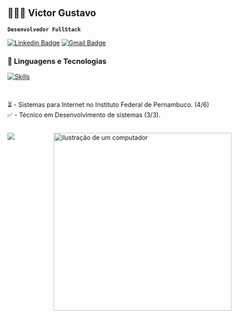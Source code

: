 ##  👩🏻‍💻 Victor Gustavo

**`Desenvolvedor FullStack`**

[![Linkedin Badge](https://img.shields.io/badge/-Victor%20Gustavo-986DFF?style=flat-square&logo=Linkedin&logoColor=white&link=https://www.linkedin.com/in/victorgs-dev/)](https://www.linkedin.com/in/victorgs-dev/) 
[![Gmail Badge](https://img.shields.io/badge/-victorgustavo.dev@gmail.com-986DFF?style=flat-square&logo=Gmail&logoColor=white&link=mailto:victorgustavo.dev@gmail.com)](mailto:victorgustavo.dev@gmail.com)

 ### 🤖 Linguagens e Tecnologias

[![Skills](https://skillicons.dev/icons?i=typescript,javascript,java,react,laravel,supabase,mysql,mongodb,bootstrap,tailwindcss,git,docker,html,css)](https://skillicons.dev)<br>

<br>
<p style="text-align: left; white-space: nowrap;" > 
  ⏳ - Sistemas para Internet no Instituto Federal de Pernambuco. (4/6) <br>
  ✅ - Técnico em Desenvolvimento de sistemas (3/3).
</p>
<br>
<img src="https://raw.githubusercontent.com/MicaelliMedeiros/micaellimedeiros/master/image/computer-illustration.png" alt="ilustração de um computador" min-width="400px" max-width="400px" width="400px" align="right">
<img src="https://github-readme-stats.vercel.app/api/top-langs/?username=victorgustavodev&layout=compact&langs_count=7&bg_color=0f1a30"/>
